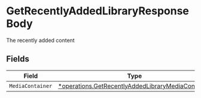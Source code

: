 # GetRecentlyAddedLibraryResponseBody

The recently added content


## Fields

| Field                                                                                                                 | Type                                                                                                                  | Required                                                                                                              | Description                                                                                                           |
| --------------------------------------------------------------------------------------------------------------------- | --------------------------------------------------------------------------------------------------------------------- | --------------------------------------------------------------------------------------------------------------------- | --------------------------------------------------------------------------------------------------------------------- |
| `MediaContainer`                                                                                                      | [*operations.GetRecentlyAddedLibraryMediaContainer](../../models/operations/getrecentlyaddedlibrarymediacontainer.md) | :heavy_minus_sign:                                                                                                    | N/A                                                                                                                   |